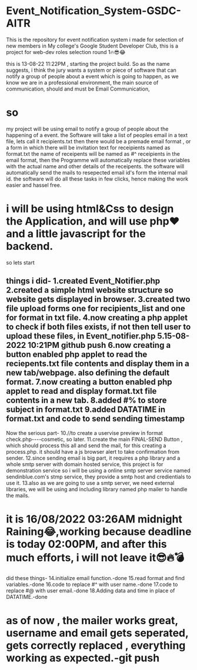 # Event_Notification_System-GSDC-AITR
This is the repository for event notification system i made for selection of new members in My college's Google Student Developer Club, this is a project for web-dev roles selection round 1🔥😎😂

this is 13-08-22 11:22PM , starting the project build.
So as the name suggests, i think the jury wants a system or piece of software that can notify a group of people about a event which is going to happen, as we know we are in a professional environment, the main source of communication, should and must be Email Communication,

# so 
my project will be using email to notify a group of people about the happening of a event.
the Software will take a list of peoples email in a text file, lets call it recipients.txt
then there would be a premade email format , or a form in which there will be invitation text for receipients named as format.txt
the name of receipents will be named as #^ receipients in the email format, then the Programme will automatically replace these variables with the actual name and other details of the receipents.
the software will automatically send the mails to resepected email id's form the internal mail id.
the software will do all these tasks in few clicks, hence making the work easier and hassel free.

# i will be using html&Css to design the Application, and will use php❤ and a little javascript for the backend.
so lets start

things i did-
1.created Event_Notifier.php
2.created a simple html website structure so website gets displayed in browser.
3.created two file upload forms one for recipients_list and one for format in txt file.
4.now creating a php applet to check if both files exists, if not then tell user to upload these files, in Event_notifier.php
5.15-08-2022 10:21PM github push
6.now creating a button enabled php applet to read the reciepents.txt file contents and display them in a new tab/webpage.
also defining the default format.
7.now creating a button enabled php applet to read and display format.txt file contents in a new tab.
8.added #% to store subject in format.txt
9.added DATATIME in format.txt and code to send sending timestamp
----
Now the serious part-
10.//to create a uservise preview in format check.php----cosmetic, so later.
11.create the main FINAL-SEND Button , which should process this all and send the mail, for this creating a process.php.
it should have a js browser alert to take confirmation from sender.
12.since sending email is big part, it requires a php library and a whole smtp server with domain hosted service, this project is for demonstration service so
i will be using a online smtp server service named sendinblue.com's stmp service, they provide a smtp host and credientials to use it.
13.also as we are going to use a smtp server, we need external libraries, we will be using and including library named php mailer to handle the mails.
# it is 16/08/2022 03:26AM midnight Raining😂,working because deadline is today 02:00PM, and after this much efforts, i will not leave it😎🔥💣
did these things-
14.initialize email function.-done
15.read format and find variables.-done
16.code to replace #^ with user name.-done
17.code to replace #@ with user email.-done
18.Adding data and time in place of DATATIME.-done
# as of now , the mailer works great, username and email gets seperated, gets correctly replaced , everything working as expected.-git push